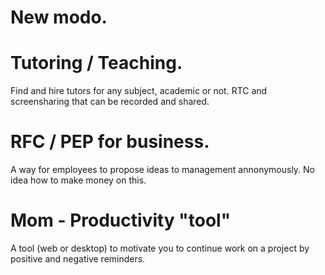 # New modo.

# Tutoring / Teaching.
Find and hire tutors for any subject, academic or not.
RTC and screensharing that can be recorded and shared.


# RFC / PEP for business.
A way for employees to propose ideas to management annonymously.
No idea how to make money on this.

# Mom - Productivity "tool"
A tool (web or desktop) to motivate you to continue work on a project
by positive and negative reminders.
